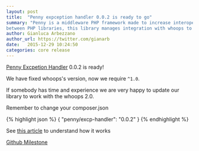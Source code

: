 ```yaml
---
layout: post
title:  "Penny expception handler 0.0.2 is ready to go"
summary: "Penny is a middleware PHP framework made to increase interoperability
between PHP libraries, this library manages integration with whoops to print pretty our excpetions"
author: Gianluca Arbezzano
author_url: https://twitter.com/gianarb
date:   2015-12-29 10:24:50
categories: core release
---
```

[Penny Excpetion Handler](https://github.com/pennyphp/excp-handler) 0.0.2 is ready!

We have fixed whoops's version, now we require `^1.0`.

If somebody has time and experience we are very happy to update our library to
work with the whoops 2.0.

Remember to change your composer.json

{% highlight json %}
{
    "penny/excp-handler": "0.0.2"
}
{% endhighlight %}

See [this article](http://pennyphp.org/blog/penny-excp-handler-0.0.1/) to understand how it works

[Github Milestone](https://github.com/pennyphp/excp-handler/releases/tag/0.0.2)
